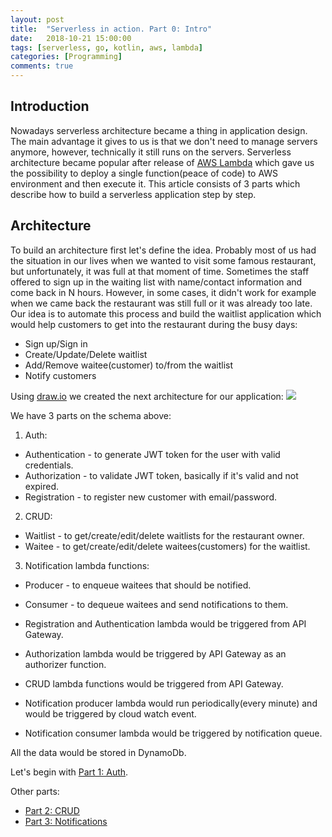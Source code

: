 ```yaml
---
layout: post
title:  "Serverless in action. Part 0: Intro"
date:   2018-10-21 15:00:00
tags: [serverless, go, kotlin, aws, lambda]
categories: [Programming]
comments: true
---
```


Introduction
----
Nowadays serverless architecture became a thing in application design.
The main advantage it gives to us is that we don't need to manage servers anymore, however, technically it still runs on the servers.
Serverless architecture became popular after release of [AWS Lambda](https://aws.amazon.com/lambda/) which gave us the possibility to deploy a single function(peace of code) to AWS environment and then execute it.
This article consists of 3 parts which describe how to build a serverless application step by step.
<!--more-->

Architecture
----
To build an architecture first let's define the idea.
Probably most of us had the situation in our lives when we wanted to visit some famous restaurant, but unfortunately, it was full at that moment of time.
Sometimes the staff offered to sign up in the waiting list with name/contact information and come back in N hours.
However, in some cases, it didn't work for example when we came back the restaurant was still full or it was already too late.
Our idea is to automate this process and build the waitlist application which would help customers to get into the restaurant during the busy days:
* Sign up/Sign in
* Create/Update/Delete waitlist
* Add/Remove waitee(customer) to/from the waitlist
* Notify customers

Using [draw.io](https://www.draw.io/) we created the next architecture for our application:
![](assets/images/serverless-in-action/app-architecture.jpg)

We have 3 parts on the schema above:
1. Auth:
  * Authentication - to generate JWT token for the user with valid credentials.
  * Authorization - to validate JWT token, basically if it's valid and not expired.
  * Registration - to register new customer with email/password.
2. CRUD:
  * Waitlist - to get/create/edit/delete waitlists for the restaurant owner.
  * Waitee - to get/create/edit/delete waitees(customers) for the waitlist.
3. Notification lambda functions:
  * Producer - to enqueue waitees that should be notified.
  * Consumer - to dequeue waitees and send notifications to them.
  
* Registration and Authentication lambda would be triggered from API Gateway.
* Authorization lambda would be triggered by API Gateway as an authorizer function.
* CRUD lambda functions would be triggered from API Gateway.
* Notification producer lambda would run periodically(every minute) and would be triggered by cloud watch event.
* Notification consumer lambda would be triggered by notification queue.

All the data would be stored in DynamoDb.

Let's begin with [Part 1: Auth](https://orestkyrylchuk.com/serverless-in-action-part-0).

Other parts:
* [Part 2: CRUD]()
* [Part 3: Notifications]()